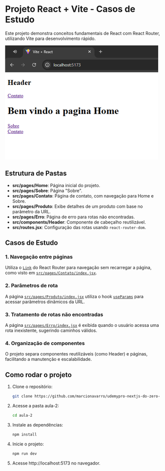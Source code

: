 # Projeto React + Vite - Casos de Estudo

Este projeto demonstra conceitos fundamentais de React com React Router, utilizando Vite para desenvolvimento rápido.

![alt text](image.png)

## Estrutura de Pastas

- **src/pages/Home**: Página inicial do projeto.
- **src/pages/Sobre**: Página "Sobre".
- **src/pages/Contato**: Página de contato, com navegação para Home e Sobre.
- **src/pages/Produto**: Exibe detalhes de um produto com base no parâmetro da URL.
- **src/pages/Erro**: Página de erro para rotas não encontradas.
- **src/components/Header**: Componente de cabeçalho reutilizável.
- **src/routes.jsx**: Configuração das rotas usando `react-router-dom`.

## Casos de Estudo

### 1. Navegação entre páginas

Utiliza o [`Link`](https://reactrouter.com/en/main/components/link) do React Router para navegação sem recarregar a página, como visto em [`src/pages/Contato/index.jsx`](src/pages/Contato/index.jsx).

### 2. Parâmetros de rota

A página [`src/pages/Produto/index.jsx`](src/pages/Produto/index.jsx) utiliza o hook [`useParams`](https://reactrouter.com/en/main/hooks/use-params) para acessar parâmetros dinâmicos da URL.

### 3. Tratamento de rotas não encontradas

A página [`src/pages/Erro/index.jsx`](src/pages/Erro/index.jsx) é exibida quando o usuário acessa uma rota inexistente, sugerindo caminhos válidos.

### 4. Organização de componentes

O projeto separa componentes reutilizáveis (como Header) e páginas, facilitando a manutenção e escalabilidade.

## Como rodar o projeto

1. Clone o repositório:
   ```sh
   git clone https://github.com/marcionavarro/udemypro-nextjs-do-zero-ao-avancado-na-pratica-2025.git
2. Acesse a pasta aula-2:
   ```sh
   cd aula-2
3. Instale as dependências:
   ```sh
   npm install
4. Inicie o projeto:
   ```sh
   npm run dev
5. Acesse http://localhost:5173 no navegador.

